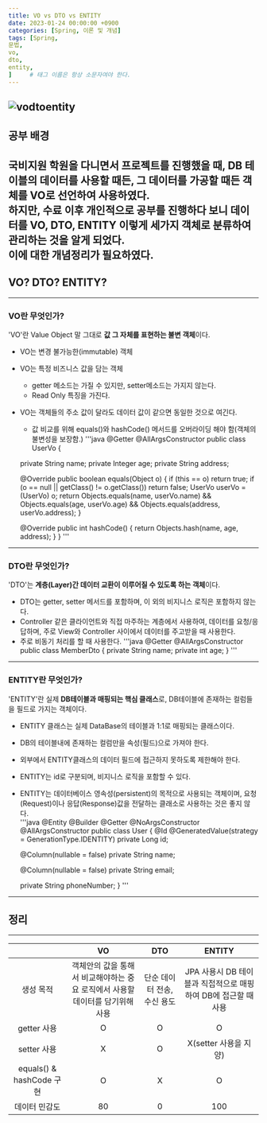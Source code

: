 ```yaml
---
title: VO vs DTO vs ENTITY
date: 2023-01-24 00:00:00 +0900
categories: [Spring, 이론 및 개념]
tags: [Spring,
문법,
vo,
dto,
entity,
]     # 태그 이름은 항상 소문자여야 한다.
---
```

![vodtoentity](https://github.com/han-tomas/han-tomas.github.io/assets/124488773/393d3ba6-1af5-4a43-875e-0652639dc559)  
---
## 공부 배경
국비지원 학원을 다니면서 프로젝트를 진행했을 때, DB 테이블의 데이터를 사용할 때든, 그 데이터를 가공할 때든 객체를 VO로 선언하여 사용하였다.  
하지만, 수료 이후 개인적으로 공부를 진행하다 보니 데이터를 VO, DTO, ENTITY 이렇게 세가지 객체로 분류하여 관리하는 것을 알게 되었다.  
이에 대한 개념정리가 필요하였다.  
---

## VO? DTO? ENTITY?
---
### VO란 무엇인가?
'VO'란 Value Object 말 그대로 **값 그 자체를 표현하는 불변 객체**이다.  
* VO는 변경 불가능한(immutable) 객체
* VO는 특정 비즈니스 값을 담는 객체
    * getter 메소드는 가질 수 있지만, setter메소드는 가지지 않는다.
    * Read Only 특징을 가진다.
* VO는 객체들의 주소 값이 달라도 데이터 값이 같으면 동일한 것으로 여긴다.
    * 값 비교를 위해 equals()와 hashCode() 메서드를 오버라이딩 해야 함(객체의 불변성을 보장함.)
'''java
@Getter
@AllArgsConstructor
public class UserVo {

    private String name;
    private Integer age;
    private String address;

    @Override
    public boolean equals(Object o) {
        if (this == o) return true;
        if (o == null || getClass() != o.getClass()) return false;
        UserVo userVo = (UserVo) o;
        return Objects.equals(name, userVo.name) && Objects.equals(age, userVo.age) && Objects.equals(address, userVo.address);
    }

    @Override
    public int hashCode() {
        return Objects.hash(name, age, address);
    }
}
'''
---
### DTO란 무엇인가?
'DTO'는 **계층(Layer)간 데이터 교환이 이루어질 수 있도록 하는 객체**이다.
* DTO는 getter, setter 메서드를 포함하며, 이 외의 비지니스 로직은 포함하지 않는다.
* Controller 같은 클라이언트와 직접 마주하는 계층에서 사용하여, 데이터를 요청/응답하며, 주로 View와 Controller 사이에서 데이터를 주고받을 때 사용한다.
* 주로 비동기 처리를 할 때 사용한다.
'''java
@Getter
@AllArgsConstructor
public class MemberDto {
    private String name;
    private int age;
}
'''
---  
### ENTITY란 무엇인가?  

'ENTITY'란 실제 **DB테이블과 매핑되는 핵심 클래스**로, DB테이블에 존재하는 컬럼들을 필드로 가지는 객체이다.
* ENTITY 클래스는 실제 DataBase의 테이블과 1:1로 매핑되는 클래스이다.
* DB의 테이블내에 존재하는 컬럼만을 속성(필드)으로 가져야 한다.
* 외부에서 ENTITY클래스의 데이터 필드에 접근하지 못하도록 제한해야 한다.
* ENTITY는 id로 구분되며, 비지니스 로직을 포함할 수 있다.
* ENTITY는 데이터베이스 영속성(persistent)의 목적으로 사용되는 객체이며, 요청(Request)이나 응답(Response)값을 전달하는 클래소로 사용하는 것은 좋지 않다.  
'''java
@Entity
@Builder
@Getter
@NoArgsConstructor
@AllArgsConstructor
public class User {
   @Id
   @GeneratedValue(strategy = GenerationType.IDENTITY)
   private Long id;
  
   @Column(nullable = false)
   private String name;
  
   @Column(nullable = false)
   private String email;
   
   private String phoneNumber;
}
'''  
---
## 정리
---
| |VO|DTO|ENTITY|
|:------:|:---:|:---:|:---:|
|생성 목적|객체안의 값을 통해서 비교해야하는 중요 로직에서 사용할 데이터를 담기위해 사용|단순 데이터 전송,수신 용도|JPA 사용시 DB 테이블과 직접적으로 매핑하여 DB에 접근할 때 사용|
|getter 사용|O|O|O|
|setter 사용|X|O|X(setter 사용을 지양)|
|equals() & hashCode 구현|O|X|O|
|데이터 민감도|80|0|100|



